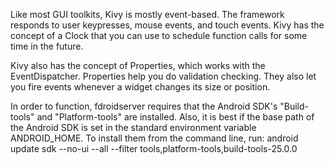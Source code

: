 Like most GUI toolkits, Kivy is mostly event-based. The framework responds to user keypresses, mouse events, and touch events. Kivy has the concept of a Clock that you can use to schedule function calls for some time in the future.

Kivy also has the concept of Properties, which works with the EventDispatcher. Properties help you do validation checking. They also let you fire events whenever a widget changes its size or position.


In order to function, fdroidserver requires that the Android SDK's
"Build-tools" and "Platform-tools" are installed.  Also, it is best if the
base path of the Android SDK is set in the standard environment variable
ANDROID_HOME.  To install them from the command line, run:
android update sdk --no-ui --all --filter tools,platform-tools,build-tools-25.0.0
